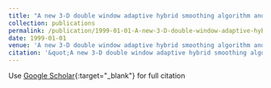 ```yaml
---
title: "A new 3-D double window adaptive hybrid smoothing algorithm and its applications to radionuclide images"
collection: publications
permalink: /publication/1999-01-01-A-new-3-D-double-window-adaptive-hybrid-smoothing-algorithm-and-its-applications-to-radionuclide-images
date: 1999-01-01
venue: 'A new 3-D double window adaptive hybrid smoothing algorithm and its applications to radionuclide images'
citation: '&quot;A new 3-D double window adaptive hybrid smoothing algorithm and its applications to radionuclide images.&quot; A new 3-D double window adaptive hybrid smoothing algorithm and its applications to radionuclide images, 1999.'
---
```

Use [Google Scholar](https://scholar.google.com/scholar?q=A+new+3+D+double+window+adaptive+hybrid+smoothing+algorithm+and+its+applications+to+radionuclide+images){:target="_blank"} for full citation